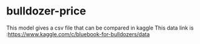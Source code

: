 # bulldozer-price
This model gives a  csv file that can  be compared in kaggle 
This data link is :https://www.kaggle.com/c/bluebook-for-bulldozers/data

